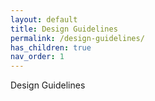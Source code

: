 ```yaml
---
layout: default
title: Design Guidelines
permalink: /design-guidelines/
has_children: true
nav_order: 1
---
```


Design Guidelines
